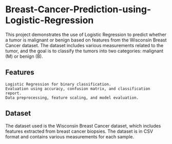 # Breast-Cancer-Prediction-using-Logistic-Regression

This project demonstrates the use of Logistic Regression to predict whether a tumor is malignant or benign based on features from the Wisconsin Breast Cancer dataset. The dataset includes various measurements related to the tumor, and the goal is to classify the tumors into two categories: malignant (M) or benign (B).

## Features

    Logistic Regression for binary classification.
    Evaluation using accuracy, confusion matrix, and classification report.
    Data preprocessing, feature scaling, and model evaluation.
    
## Dataset

The dataset used is the Wisconsin Breast Cancer dataset, which includes features extracted from breast cancer biopsies. The dataset is in CSV format and contains various measurements for each sample.
